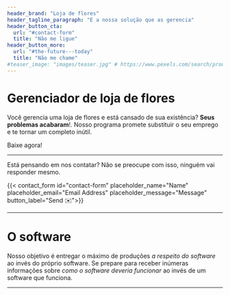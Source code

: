 ```yaml
---
header_brand: "Loja de flores"
header_tagline_paragraph: "E a nossa solução que as gerencia"
header_button_cta:
  url: "#contact-form"
  title: "Não me ligue"
header_button_more:
  url: "#the-future---today"
  title: "Não me chame"
#teaser_image: "images/teaser.jpg" # https://www.pexels.com/search/product%20testing/
---
```


# Gerenciador de loja de flores

Você gerencia uma loja de flores e está cansado de sua existência? **Seus problemas acabaram**!. Nosso programa promete substituir o seu emprego e te tornar um completo inútil. 

Baixe agora!


---

Está pensando em nos contatar? Não se preocupe com isso, ninguém vai responder mesmo.

{{< contact_form id="contact-form" placeholder_name="Name" placeholder_email="Email Address" placeholder_message="Message" button_label="Send ✉️">}}

---

# O software

Nosso objetivo é entregar o máximo de produções *a respeito do software* ao invés do próprio software. Se prepare para receber inúmeras informações sobre *como o software deveria funcionar* ao invés de um software que funciona.

---

